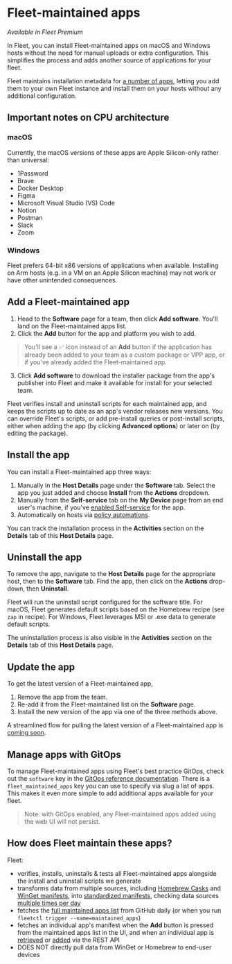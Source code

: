 # Fleet-maintained apps

_Available in Fleet Premium_

In Fleet, you can install Fleet-maintained apps on macOS and Windows hosts without the need for manual uploads or extra configuration. This simplifies the process and adds another source of applications for your fleet.

Fleet maintains installation metadata for [a number of apps](https://github.com/fleetdm/fleet/blob/main/ee/maintained-apps/outputs/apps.json), letting you add them to your own Fleet instance and install them on your hosts without any additional configuration.

## Important notes on CPU architecture

### macOS

Currently, the macOS versions of these apps are Apple Silicon-only rather than universal:

* 1Password
* Brave
* Docker Desktop
* Figma
* Microsoft Visual Studio (VS) Code
* Notion
* Postman
* Slack
* Zoom

### Windows

Fleet prefers 64-bit x86 versions of applications when available. Installing on Arm hosts (e.g. in a VM on an Apple Silicon machine) may not work or have other unintended consequences.

## Add a Fleet-maintained app

1. Head to the **Software** page for a team, then click **Add software**. You'll land on the Fleet-maintained apps list.
2. Click the **Add** button for the app and platform you wish to add.

> You'll see a ✅ icon instead of an **Add** button if the application has already been added to your team as a custom package or VPP app, or if you've already added the Fleet-maintained app.

3. Click **Add software** to download the installer package from the app's publisher into Fleet and make it available for install for your selected team.

Fleet verifies install and uninstall scripts for each maintained app, and keeps the scripts up to date as an app's vendor releases new versions. You can override Fleet's scripts, or add pre-install queries or post-install scripts, either when adding the app (by clicking **Advanced options**) or later on (by editing the package).

## Install the app

You can install a Fleet-maintained app three ways:

1. Manually in the **Host Details** page under the **Software** tab. Select the app you just added and choose **Install** from the **Actions** dropdown.
2. Manually from the **Self-service** tab on the **My Device** page from an end user's machine, if you've [enabled Self-service](https://fleetdm.com/guides/software-self-service) for the app.
3. Automatically on hosts via [policy automations](https://fleetdm.com/guides/automatic-software-install-in-fleet).

You can track the installation process in the **Activities** section on the **Details** tab of this **Host Details** page.

## Uninstall the app

To remove the app, navigate to the **Host Details** page for the appropriate host, then to the **Software** tab. Find the app, then click on the **Actions** drop-down, then **Uninstall**.

Fleet will run the uninstall script configured for the software title. For macOS, Fleet generates default scripts based on the Homebrew recipe (see `zap` in recipe). For Windows, Fleet leverages MSI or .exe data to generate default scripts.

The uninstallation process is also visible in the  **Activities** section on the **Details** tab of this **Host Details** page.

## Update the app

To get the latest version of a Fleet-maintained app,

1. Remove the app from the team.
2. Re-add it from the Fleet-maintained list on the **Software** page.
3. Install the new version of the app via one of the three methods above.

A streamlined flow for pulling the latest version of a Fleet-maintained app is [coming soon](https://github.com/fleetdm/fleet/issues/25636).

## Manage apps with GitOps

To manage Fleet-maintained apps using Fleet's best practice GitOps, check out the `software` key in the [GitOps reference documentation](https://fleetdm.com/docs/using-fleet/gitops#software). There is a `fleet_maintained_apps` key you can use to specify via slug a list of apps. This makes it even more simple to add additional apps available for your fleet.

> Note: with GitOps enabled, any Fleet-maintained apps added using the web UI will not persist.

## How does Fleet maintain these apps?

Fleet:

- verifies, installs, uninstalls & tests all Fleet-maintained apps alongside the install and uninstall scripts we generate
- transforms data from multiple sources, including [Homebrew Casks](https://github.com/Homebrew/homebrew-cask) and [WinGet manifests](https://github.com/microsoft/winget-pkgs/tree/master/manifests), into [standardized manifests](https://github.com/fleetdm/fleet/blob/main/ee/maintained-apps/outputs/), checking data sources [multiple times per day](https://github.com/fleetdm/fleet/blob/main/.github/workflows/ingest-maintained-apps.yml)
- fetches the [full maintained apps list](https://github.com/fleetdm/fleet/blob/main/ee/maintained-apps/outputs/apps.json) from GitHub daily (or when you run `fleetctl trigger --name=maintained_apps`)
- fetches an individual app's manifest when the **Add** button is pressed from the maintained apps list in the UI, and when an individual app is [retrieved](https://fleetdm.com/docs/rest-api/rest-api#get-fleet-maintained-app) or [added](https://fleetdm.com/docs/rest-api/rest-api#add-fleet-maintained-app) via the REST API
- DOES NOT directly pull data from WinGet or Homebrew to end-user devices

<meta name="category" value="guides">
<meta name="authorFullName" value="Gabriel Hernandez">
<meta name="authorGitHubUsername" value="ghernandez345">
<meta name="publishedOn" value="2025-04-03">
<meta name="articleTitle" value="Fleet-maintained apps">

